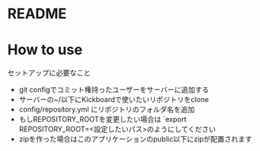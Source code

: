 # README


# How to use
セットアップに必要なこと

* git configでコミット権持ったユーザーをサーバーに追加する
* サーバーの~/以下にKickboardで使いたいリポジトリをclone
* config/repository.yml にリポジトリのフォルダ名を追加
* もしREPOSITORY_ROOTを変更したい場合は `export REPOSITORY_ROOT=<設定したいパス>のようにしてください
* zipを作った場合はこのアプリケーションのpublic以下にzipが配置されます
